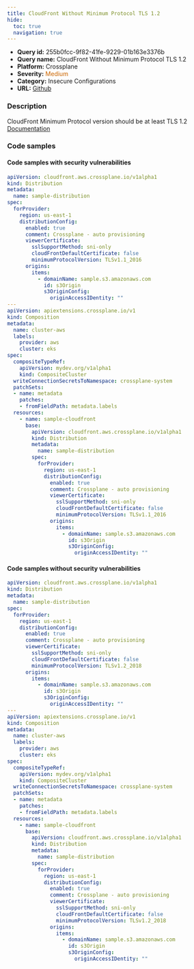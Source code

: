 ```yaml
---
title: CloudFront Without Minimum Protocol TLS 1.2
hide:
  toc: true
  navigation: true
---
```


<style>
  .highlight .hll {
    background-color: #ff171742;
  }
  .md-content {
    max-width: 1100px;
    margin: 0 auto;
  }
</style>

-   **Query id:** 255b0fcc-9f82-41fe-9229-01b163e3376b
-   **Query name:** CloudFront Without Minimum Protocol TLS 1.2
-   **Platform:** Crossplane
-   **Severity:** <span style="color:#C60">Medium</span>
-   **Category:** Insecure Configurations
-   **URL:** [Github](https://github.com/Checkmarx/kics/tree/master/assets/queries/crossplane/aws/cloudfront_without_minimum_protocol_tls_1.2)

### Description
CloudFront Minimum Protocol version should be at least TLS 1.2<br>
[Documentation](https://doc.crds.dev/github.com/crossplane/provider-aws/cloudfront.aws.crossplane.io/Distribution/v1alpha1@v0.29.0#spec-forProvider-distributionConfig-viewerCertificate-minimumProtocolVersion)

### Code samples
#### Code samples with security vulnerabilities
```yaml title="Positive test num. 1 - yaml file" hl_lines="8 11 44 14 50 54"
apiVersion: cloudfront.aws.crossplane.io/v1alpha1
kind: Distribution
metadata:
  name: sample-distribution
spec:
  forProvider:
    region: us-east-1
    distributionConfig:
      enabled: true
      comment: Crossplane - auto provisioning
      viewerCertificate:
        sslSupportMethod: sni-only
        cloudFrontDefaultCertificate: false
        minimumProtocolVersion: TLSv1.1_2016
      origins:
        items:
          - domainName: sample.s3.amazonaws.com
            id: s3Origin
            s3OriginConfig:
              originAccessIDentity: ""
---
apiVersion: apiextensions.crossplane.io/v1
kind: Composition
metadata:
  name: cluster-aws
  labels:
    provider: aws
    cluster: eks
spec:
  compositeTypeRef:
    apiVersion: mydev.org/v1alpha1
    kind: CompositeCluster
  writeConnectionSecretsToNamespace: crossplane-system
  patchSets:
  - name: metadata
    patches:
    - fromFieldPath: metadata.labels
  resources:
    - name: sample-cloudfront
      base: 
        apiVersion: cloudfront.aws.crossplane.io/v1alpha1
        kind: Distribution
        metadata:
          name: sample-distribution
        spec:
          forProvider:
            region: us-east-1
            distributionConfig:
              enabled: true
              comment: Crossplane - auto provisioning
              viewerCertificate:
                sslSupportMethod: sni-only
                cloudFrontDefaultCertificate: false
                minimumProtocolVersion: TLSv1.1_2016
              origins:
                items:
                  - domainName: sample.s3.amazonaws.com
                    id: s3Origin
                    s3OriginConfig:
                      originAccessIDentity: ""

```


#### Code samples without security vulnerabilities
```yaml title="Negative test num. 1 - yaml file"
apiVersion: cloudfront.aws.crossplane.io/v1alpha1
kind: Distribution
metadata:
  name: sample-distribution
spec:
  forProvider:
    region: us-east-1
    distributionConfig:
      enabled: true
      comment: Crossplane - auto provisioning
      viewerCertificate:
        sslSupportMethod: sni-only
        cloudFrontDefaultCertificate: false
        minimumProtocolVersion: TLSv1.2_2018
      origins:
        items:
          - domainName: sample.s3.amazonaws.com
            id: s3Origin
            s3OriginConfig:
              originAccessIDentity: ""
---
apiVersion: apiextensions.crossplane.io/v1
kind: Composition
metadata:
  name: cluster-aws
  labels:
    provider: aws
    cluster: eks
spec:
  compositeTypeRef:
    apiVersion: mydev.org/v1alpha1
    kind: CompositeCluster
  writeConnectionSecretsToNamespace: crossplane-system
  patchSets:
  - name: metadata
    patches:
    - fromFieldPath: metadata.labels
  resources:
    - name: sample-cloudfront
      base: 
        apiVersion: cloudfront.aws.crossplane.io/v1alpha1
        kind: Distribution
        metadata:
          name: sample-distribution
        spec:
          forProvider:
            region: us-east-1
            distributionConfig:
              enabled: true
              comment: Crossplane - auto provisioning
              viewerCertificate:
                sslSupportMethod: sni-only
                cloudFrontDefaultCertificate: false
                minimumProtocolVersion: TLSv1.2_2018
              origins:
                items:
                  - domainName: sample.s3.amazonaws.com
                    id: s3Origin
                    s3OriginConfig:
                      originAccessIDentity: ""

```
